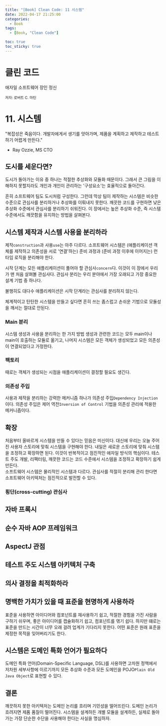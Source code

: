 ```yaml
---
title: "[Book] Clean Code: 11 시스템"
date: 2022-04-17 21:25:00
categories:
  - Book
tags:
  - [Book, "Clean Code"]

toc: true
toc_sticky: true
---
```


# 클린 코드

애자일 소프트웨어 장인 정신

<small>저자: 로버트 C. 마틴</small>

# 11. 시스템

"복잡성은 죽음이다. 개발자에게서 생기를 앗아가며, 제품을 계획하고 제작하고 테스트하기 어렵게 만든다."

- Ray Ozzie, MS CTO

## 도시를 세운다면?

도시가 돌아가는 이유 중 하나는 적절한 추상화와 모듈화 때문이다. 그래서 큰 그림을 이해하지 못할지라도 개인과 개인이 관리하는 '구성요소'는 효율적으로 돌아간다.

흔히 소프트웨어 팀도 도시처럼 구성한다. 그런데 막상 팀이 제작하는 시스템은 비슷한 수준으로 관심사를 분리하거나 추상화를 이뤄내지 못한다. 깨끗한 코드를 구현하면 낮은 추상화 수준에서 관심사를 분리하기 쉬워진다. 이 장에서는 높은 추상화 수준, 즉 시스템 수준에서도 깨끗함을 유지하는 방법을 살펴본다.

## 시스템 제작과 시스템 사용을 분리하라

제작`construction`과 사용`use`는 아주 다르다.
소프트웨어 시스템은 (애플리케이션 객체를 제작하고 의존성을 서로 '연결'하는) 준비 과정과 (준비 과정 이후에 이어지는) 런타임 로직을 분리해야 한다.

시작 단계는 모든 애플리케이션이 풀어야 할 관심사`concern`다. 이것이 이 장에서 우리가 맨 처음 살펴볼 관심사다.
관심사 분리는 우리 분야에서 가장 오래되고 가장 중요한 설계 기법 중 하나다.

불행히도 대다수 애플리케이션은 시작 단계라는 관심사를 분리하지 않는다.

체계적이고 탄탄한 시스템을 만들고 싶다면 흔히 쓰는 좀스럽고 손쉬운 기법으로 모듈성을 깨서는 절대로 안된다.

### Main 분리

시스템 생성과 사용을 분리하는 한 가지 방법
생성과 관련한 코드는 모두 main이나 main이 호출하는 모듈로 옮기고, 나머지 시스템은 모든 객체가 생성되었고 모든 의존성이 연결되었다고 가정한다.

### 팩토리

때로는 객체가 생성되는 시점을 애플리케이션이 결정할 필요도 생긴다.

### 의존성 주입

사용과 제작을 분리하는 강력한 메커니즘 하나가 의존성 주입`Dependency Injection`이다. 의존성 주입은 제어 역전`Inversion of Control` 기법을 의존성 관리에 적용한 메커니즘이다.

## 확장

처음부터 올바르게 시스템을 만들 수 있다는 믿음은 미신이다. 대신에 우리는 오늘 주어진 사용자 스토리에 맞춰 시스템을 구현해야 한다. 내일은 새로운 스토리에 맞춰 시스템을 조정하고 확장하면 된다. 이것이 반복적이고 점진적인 애자일 방식의 핵심이다. 테스트 주도 개발, 리팩터링, 깨끗한 코드는 코드 수준에서 시스템을 조정하고 확장하기 쉽게 만든다.  
소프트웨어 시스템은 물리적인 시스템과 다르다. 관심사를 적절히 분리해 관리 한다면 소프트웨어 아키텍처는 점진적으로 발전할 수 있다.

### 횡단(cross-cutting) 관심사

## 자바 프록시

## 순수 자바 AOP 프레임워크

## AspectJ 관점

## 테스트 주도 시스템 아키텍처 구축

## 의사 결정을 최적화하라

## 명백한 가치가 있을 때 표준을 현명하게 사용하라

표준을 사용하면 아이디어와 컴포넌트를 재사용하기 쉽고, 적절한 경험을 가진 사람을 구하기 쉬우며, 좋은 아이디어를 캡슐화하기 쉽고, 컴포넌트를 엮기 쉽다. 하지만 떄로는 표준을 만드는 시간이 너무 오래 걸려 업계가 기다리지 못한다. 어떤 표준은 원래 표준을 제정한 목적을 잊어버리기도 한다.

## 시스템은 도메인 특화 언어가 필요하다

도메인 특화 언어(Domain-Specific Language, DSL)를 사용하면 고차원 정책에서 저차원 세부사항에 이르기까지 모든 추상화 수준과 모든 도메인을 POJO`Plain Old Java Object`로 표현할 수 있다.

## 결론

깨끗하지 못한 아키텍처는 도메인 논리를 흐리며 기민성을 떨어뜨린다. 도메인 논리가 흐려지면 제품 품질이 떨어진다.
시스템을 설계하든 개별 모듈을 설계하든, 실제로 돌아가는 가장 단순한 수단을 사용해야 한다는 사실을 명심하자.
